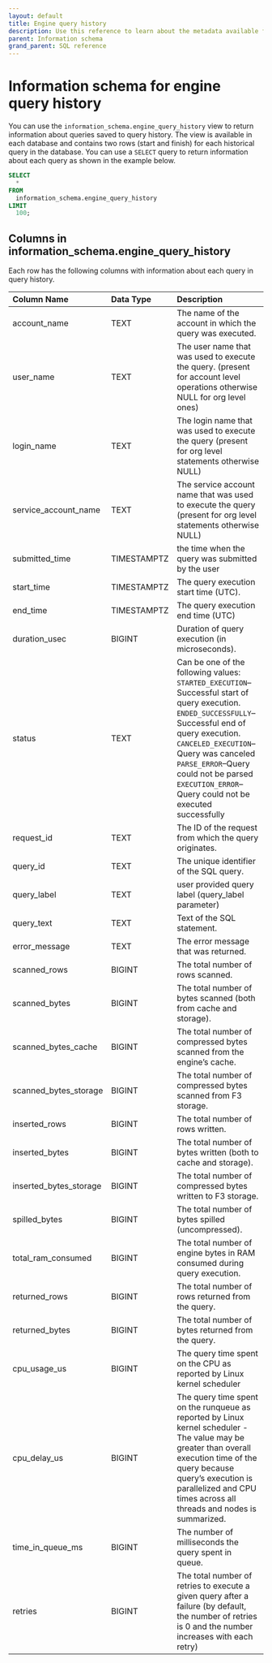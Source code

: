 ```yaml
---
layout: default
title: Engine query history
description: Use this reference to learn about the metadata available for historical queries in Firebolt.
parent: Information schema
grand_parent: SQL reference
---
```


# Information schema for engine query history

You can use the `information_schema.engine_query_history` view to return information about queries saved to query history. The view is available in each database and contains two rows (start and finish) for each historical query in the database. You can use a `SELECT` query to return information about each query as shown in the example below.


```sql
SELECT
  *
FROM
  information_schema.engine_query_history
LIMIT
  100;
```

## Columns in information_schema.engine_query_history

Each row has the following columns with information about each query in query history.

| Column Name            | Data Type   | Description                                                                                                                                                                                                                                                                                                                                  |
|:-----------------------|:------------|:---------------------------------------------------------------------------------------------------------------------------------------------------------------------------------------------------------------------------------------------------------------------------------------------------------------------------------------------|
| account_name           | TEXT        | The name of the account in which the query was executed. |
| user_name              | TEXT        | The user name that was used to execute the query. (present for account level operations otherwise NULL for org level ones) |
| login_name              | TEXT      | The login name that was used to execute the query (present for org level statements otherwise NULL) |
| service_account_name   | TEXT        | The service account name that was used to execute the query (present for org level statements otherwise NULL) |
| submitted_time         | TIMESTAMPTZ | the time when the query was submitted by the user                                                                                                                                                                                                                                                                              |
| start_time             | TIMESTAMPTZ | The query execution start time (UTC).                                                                                                                                                                                                                                                                                                        |
| end_time               | TIMESTAMPTZ | The query execution end time (UTC)                                                                                                                                                                                                                                                                                                           |
| duration_usec          | BIGINT      | Duration of query execution (in microseconds).                                                                                                                                                                                                                                                                                               |
| status                 | TEXT        | Can be one of the following values:<br>`STARTED_EXECUTION`&ndash;Successful start of query execution.<br>`ENDED_SUCCESSFULLY`&ndash;Successful end of query execution.<br>`CANCELED_EXECUTION`&ndash;Query was canceled<br>`PARSE_ERROR`&ndash;Query could not be parsed<br>`EXECUTION_ERROR`&ndash;Query could not be executed successfully |
| request_id             | TEXT        | The ID of the request from which the query originates.                                                                                                                                                                                                                                                                                       |
| query_id               | TEXT        | The unique identifier of the SQL query.                                                                                                                                                                                                                                                                                                      |
| query_label            | TEXT        | user provided query label (query_label parameter)                                                                                                                                                                                                                                                                                            |
| query_text             | TEXT        | Text of the SQL statement.                                                                                                                                                                                                                                                                                                                   |
| error_message          | TEXT        | The error message that was returned.                                                                                                                                                                                                                                                                                                         |
| scanned_rows           | BIGINT      | The total number of rows scanned.                                                                                                                                                                                                                                                                                                            |
| scanned_bytes          | BIGINT      | The total number of bytes scanned (both from cache and storage).                                                                                                                                                                                                                                                                             |
| scanned_bytes_cache    | BIGINT      | The total number of compressed bytes scanned from the engine’s cache.                                                                                                                                                                                                                                                                        |
| scanned_bytes_storage  | BIGINT      | The total number of compressed bytes scanned from F3 storage.                                                                                                                                                                                                                                                                                |
| inserted_rows          | BIGINT      | The total number of rows written.                                                                                                                                                                                                                                                                                                            |
| inserted_bytes         | BIGINT      | The total number of bytes written (both to cache and storage).                                                                                                                                                                                                                                                                               |
| inserted_bytes_storage | BIGINT      | The total number of compressed bytes written to F3 storage.                                                                                                                                                                                                                                                                                  |
| spilled_bytes          | BIGINT      | The total number of bytes spilled (uncompressed).                                                                                                                                                                                                                                                                                            |
| total_ram_consumed     | BIGINT      | The total number of engine bytes in RAM consumed during query execution.                                                                                                                                                                                                                                                                     |
| returned_rows          | BIGINT      | The total number of rows returned from the query.                                                                                                                                                                                                                                                                                            |
| returned_bytes         | BIGINT      | The total number of bytes returned from the query.                                                                                                                                                                                                                                                                                           |
| cpu_usage_us           | BIGINT      | The query time spent on the CPU as reported by Linux kernel scheduler                                                                                                                                                                                                                                                                        |
| cpu_delay_us           | BIGINT      | The query time spent on the runqueue as reported by Linux kernel scheduler - The value may be greater than overall execution time of the query because query’s execution is parallelized and CPU times across all threads and nodes is summarized.                                                                                           |
| time_in_queue_ms       | BIGINT      | The number of milliseconds the query spent in queue.                                                                                                                                                                                                                                                                                         |
| retries        | BIGINT      | The total number of retries to execute a given query after a failure (by default, the number of retries is 0 and the number increases with each retry) |